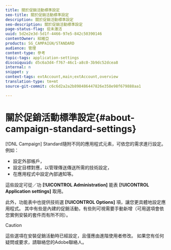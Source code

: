 ```yaml
---
title: 關於促銷活動標準設定
seo-title: 關於促銷活動標準設定
description: 關於促銷活動標準設定
seo-description: 關於促銷活動標準設定
page-status-flag: 從未激活
uuid: 5d2e2e3d-5d1f-4466-97e5-842c50390146
contentOwner: 紹維亞
products: SG_CAMPAIGN/STANDARD
audience: 管理
content-type: 參考
topic-tags: application-settings
discoiquuid: d5c6a3d4-f767-46c1-a8c0-3b9dc52dcea8
internal: n
snippet: y
context-tags: extAccount,main;extAccount,overview
translation-type: tm+mt
source-git-commit: c6c6d2a2a2b898486447826e358e98f679888aa1

---
```



# 關於促銷活動標準設定{#about-campaign-standard-settings}

[!DNL Campaign] Standard隨附不同的應用程式元素，可依您的需求進行設定。 例如：

* 設定外部帳戶，
* 設定目標對應，以管理傳送傳送所需的技術設定，
* 在應用程式中設定內部通知等。

這些設定可從／功 **[!UICONTROL Administration]** 能表 **[!UICONTROL Application settings]** 取用。

此外，功能表中也提供技術選 **[!UICONTROL Options]** 項，讓您更具體地設定應用程式。 其中有些是內建的促銷活動，有些則可視需要手動新增（可用選項會依您實例安裝的套件而有所不同）。

>[!CAUTION]
>
>這些選項在安裝促銷活動時已經設定，且僅應由進階使用者修改。 如果您有任何疑問或要求，請聯絡您的Adobe聯絡人。
